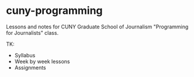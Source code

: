 # cuny-programming
Lessons and notes for CUNY Graduate School of Journalism "Programming for Journalists" class.

TK:
- Syllabus
- Week by week lessons
- Assignments

